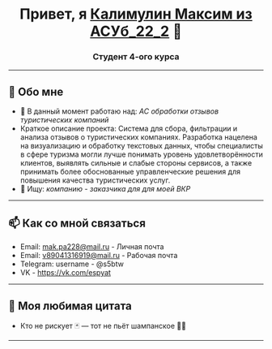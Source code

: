 <!-- Заголовок -->
<h1 align="center">Привет, я <a href="ссылка на твой сайт или профиль">Калимулин Максим из АСУб_22_2</a> 👋</h1>
<h3 align="center">Студент 4-ого курса </h3>

---

## 💼 Обо мне

- 🔭 В данный момент работаю над: *АС обработки отзывов туристических компаний*
- Краткое описание проекта:
Система для сбора, фильтрации и анализа отзывов о туристических компаниях. Разработка нацелена на визуализацию и обработку текстовых данных, чтобы специалисты в сфере туризма могли лучше понимать уровень удовлетворённости клиентов, выявлять сильные и слабые стороны сервисов, а также принимать более обоснованные управленческие решения для повышения качества туристических услуг.
- 👯 Ищу: *компанию - заказчика для для моей ВКР*

---


## 📫 Как со мной связаться

- Email: mak.pa228@mail.ru - Личная почта
- Email: v89041316919@mail.ru - Рабочая почта
- Telegram: username - @s5btw
- VK - https://vk.com/espyat

---

## 🌟 Моя любимая цитата
- Кто не рискует 🃏 — тот не пьёт шампанское 🥂✨

---

